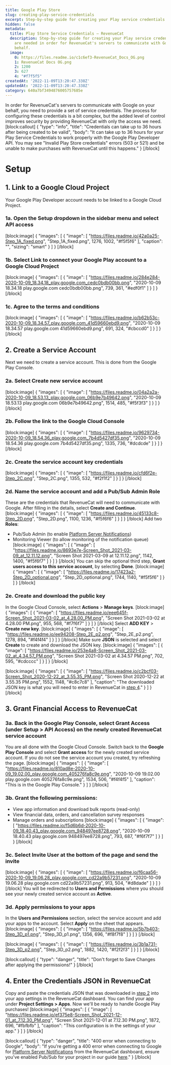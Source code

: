 ```yaml
---
title: Google Play Store
slug: creating-play-service-credentials
excerpt: Step-by-step guide for creating your Play service credentials
hidden: false
metadata:
  title: Play Store Service Credentials – RevenueCat
  description: Step-by-step guide for creating your Play service credentials, These
    are needed in order for RevenueCat's servers to communicate with Google on your
    behalf.
  image:
    0: https://files.readme.io/c1c6ef3-RevenueCat_Docs_OG.png
    1: RevenueCat Docs OG.png
    2: 1200
    3: 627
    4: "#f7f5f5"
createdAt: '2022-11-09T13:20:47.338Z'
updatedAt: '2022-11-09T13:20:47.338Z'
category: 640a7bf3494876005757685e
---
```

In order for RevenueCat's servers to communicate with Google on your behalf, you need to provide a set of service credentials. The process for configuring these credentials is a bit complex, but the added level of control improves security by providing RevenueCat with only the access we need. 
[block:callout]
{
  "type": "info",
  "title": "Credentials can take up to 36 hours after being created to be valid",
  "body": "It can take up to 36 hours for your Play Service Credentials to work properly with the Google Play Developer API. You may see \"Invalid Play Store credentials\" errors (503 or 521) and be unable to make purchases with RevenueCat until this happens."
}
[/block]
# Setup
## 1. Link to a Google Cloud Project

Your Google Play Developer account needs to be linked to a Google Cloud Project. 

### 1a. Open the **Setup** dropdown in the sidebar menu and select **API access**
[block:image]
{
  "images": [
    {
      "image": [
        "https://files.readme.io/42a0a25-Step_1A_fixed.png",
        "Step_1A_fixed.png",
        1276,
        1002,
        "#f5f5f6"
      ],
      "caption": "",
      "sizing": "smart"
    }
  ]
}
[/block]
### 1b. Select **Link** to connect your Google Play account to a Google Cloud Project
[block:image]
{
  "images": [
    {
      "image": [
        "https://files.readme.io/284e284-2020-10-09_18.34.18_play.google.com_cedc0bdb00bb.png",
        "2020-10-09 18.34.18 play.google.com cedc0bdb00bb.png",
        739,
        361,
        "#edf0f1"
      ]
    }
  ]
}
[/block]
### 1c. Agree to the terms and conditions
[block:image]
{
  "images": [
    {
      "image": [
        "https://files.readme.io/b62b53c-2020-10-09_18.34.57_play.google.com_41d59660ebd9.png",
        "2020-10-09 18.34.57 play.google.com 41d59660ebd9.png",
        691,
        324,
        "#cbccd0"
      ]
    }
  ]
}
[/block]
## 2. Create a Service Account

Next we need to create a service account. This is done from the Google Play Console.

### 2a. Select **Create new service account**

[block:image]
{
  "images": [
    {
      "image": [
        "https://files.readme.io/04a2a2a-2020-10-09_18.53.13_play.google.com_06b9e7b49642.png",
        "2020-10-09 18.53.13 play.google.com 06b9e7b49642.png",
        1514,
        485,
        "#f5f3f3"
      ]
    }
  ]
}
[/block]
### 2b. Follow the link to the Google Cloud Console
[block:image]
{
  "images": [
    {
      "image": [
        "https://files.readme.io/9629734-2020-10-09_18.54.36_play.google.com_7b4d5427df35.png",
        "2020-10-09 18.54.36 play.google.com 7b4d5427df35.png",
        1335,
        736,
        "#dcdcde"
      ]
    }
  ]
}
[/block]
### 2c. Create the service account key credentials
[block:image]
{
  "images": [
    {
      "image": [
        "https://files.readme.io/cfd6f2e-Step_2C.png",
        "Step_2C.png",
        1355,
        532,
        "#f2f1f2"
      ]
    }
  ]
}
[/block]
### 2d. Name the service account and add a Pub/Sub Admin Role

These are the credentials that RevenueCat will need to communicate with Google. After filling in the details, select **Create and Continue**.
[block:image]
{
  "images": [
    {
      "image": [
        "https://files.readme.io/45133c8-Step_2D.png",
        "Step_2D.png",
        1100,
        1236,
        "#f5f6f6"
      ]
    }
  ]
}
[/block]
Add two **Roles**:
* Pub/Sub Admin (to enable [Platform Server Notifications](doc:server-notifications))
* Monitoring Viewer (to allow monitoring of the notification queue)
[block:image]
{
  "images": [
    {
      "image": [
        "https://files.readme.io/8693e7e-Screen_Shot_2021-03-09_at_12.11.12.png",
        "Screen Shot 2021-03-09 at 12.11.12.png",
        1142,
        1400,
        "#f5f6f7"
      ]
    }
  ]
}
[/block]
You can skip the optional third step, **Grant users access to this service account**, by selecting **Done**.
[block:image]
{
  "images": [
    {
      "image": [
        "https://files.readme.io/17423a2-Step_2D_optional.png",
        "Step_2D_optional.png",
        1744,
        1140,
        "#f5f5f6"
      ]
    }
  ]
}
[/block]
### 2e. Create and download the public key

In the Google Cloud Console, select **Actions** > **Manage keys**.
[block:image]
{
  "images": [
    {
      "image": [
        "https://files.readme.io/eee645f-Screen_Shot_2021-03-02_at_4.28.00_PM.png",
        "Screen Shot 2021-03-02 at 4.28.00 PM.png",
        955,
        568,
        "#f7f6f7"
      ]
    }
  ]
}
[/block]
Select **ADD KEY** > **Create new key**.
[block:image]
{
  "images": [
    {
      "image": [
        "https://files.readme.io/ee94208-Step_2E_p2.png",
        "Step_2E_p2.png",
        1278,
        894,
        "#f4f4f4"
      ]
    }
  ]
}
[/block]
Make sure **JSON** is selected and select **Create** to create and download the JSON key.
[block:image]
{
  "images": [
    {
      "image": [
        "https://files.readme.io/253e4a8-Screen_Shot_2021-03-02_at_4.34.57_PM.png",
        "Screen Shot 2021-03-02 at 4.34.57 PM.png",
        702,
        595,
        "#cdcccc"
      ]
    }
  ]
}
[/block]

[block:image]
{
  "images": [
    {
      "image": [
        "https://files.readme.io/c2bcf03-Screen_Shot_2020-12-22_at_3.55.35_PM.png",
        "Screen Shot 2020-12-22 at 3.55.35 PM.png",
        1552,
        1148,
        "#c8c7c8"
      ],
      "caption": "The downloaded JSON key is what you will need to enter in RevenueCat in [step 4](https://docs.revenuecat.com/docs/creating-play-service-credentials#4-enter-the-credentials-json-in-revenuecat)."
    }
  ]
}
[/block]
## 3. Grant Financial Access to RevenueCat

### 3a. Back in the Google Play Console, select **Grant Access** (under **Setup** > **API Access**) on the newly created RevenueCat service account

You are all done with the Google Cloud Console. Switch back to the **Google Play Console** and select **Grant access** for the newly created service account. If you do not see the service account you created, try refreshing the page.
[block:image]
{
  "images": [
    {
      "image": [
        "https://files.readme.io/810ad8e-2020-10-09_19.02.00_play.google.com_405276fa8c9e.png",
        "2020-10-09 19.02.00 play.google.com 405276fa8c9e.png",
        1534,
        506,
        "#f4f4f5"
      ],
      "caption": "This is in the Google Play Console."
    }
  ]
}
[/block]
### 3b. Grant the following permissions:

- View app information and download bulk reports (read-only)
- View financial data, orders, and cancellation survey responses
- Manage orders and subscriptions
[block:image]
{
  "images": [
    {
      "image": [
        "https://files.readme.io/f5d6b6d-2020-10-09_18.40.43_play.google.com_948497ee8728.png",
        "2020-10-09 18.40.43 play.google.com 948497ee8728.png",
        793,
        687,
        "#f6f7f7"
      ]
    }
  ]
}
[/block]
### 3c. Select **Invite User** at the bottom of the page and send the invite
[block:image]
{
  "images": [
    {
      "image": [
        "https://files.readme.io/f6caa56-2020-10-09_19.06.28_play.google.com_cd22a9b57231.png",
        "2020-10-09 19.06.28 play.google.com cd22a9b57231.png",
        913,
        504,
        "#d8dade"
      ]
    }
  ]
}
[/block]
You will be redirected to **Users and Permissions** where you should see your newly created service account as **Active**.

### 3d. Apply permissions to your apps

In the **Users and Permissions** section, select the service account and add your apps to the account. Select **Apply** on the sheet that appears.
[block:image]
{
  "images": [
    {
      "image": [
        "https://files.readme.io/5b7b403-Step_3D_p1.png",
        "Step_3D_p1.png",
        1356,
        696,
        "#f8f7f8"
      ]
    }
  ]
}
[/block]

[block:image]
{
  "images": [
    {
      "image": [
        "https://files.readme.io/3b1a731-Step_3D_p2.png",
        "Step_3D_p2.png",
        1882,
        1420,
        "#f2f2f3"
      ]
    }
  ]
}
[/block]

[block:callout]
{
  "type": "danger",
  "title": "Don't forget to Save Changes after applying the permissions!"
}
[/block]
## 4. Enter the Credentials JSON in RevenueCat

Copy and paste the credentials JSON that was downloaded in [step 2](https://docs.revenuecat.com/docs/creating-play-service-credentials#2e-create-and-download-the-public-key) into your app settings in the RevenueCat dashboard. You can find your app under **Project Settings > Apps**. Now we'll be ready to handle Google Play purchases!
[block:image]
{
  "images": [
    {
      "image": [
        "https://files.readme.io/ef375e8-Screen_Shot_2021-12-01_at_7.12.30_PM.png",
        "Screen Shot 2021-12-01 at 7.12.30 PM.png",
        1872,
        696,
        "#fbfbfb"
      ],
      "caption": "This configuration is in the settings of your app."
    }
  ]
}
[/block]

[block:callout]
{
  "type": "danger",
  "title": "400 error when connecting to Google",
  "body": "If you're getting a 400 error when connecting to Google for [Platform Server Notifications](doc:google-server-notifications) from the RevenueCat dashboard, ensure you've enabled Pub/Sub for your project in our guide [here](doc:google-server-notifications)."
}
[/block]